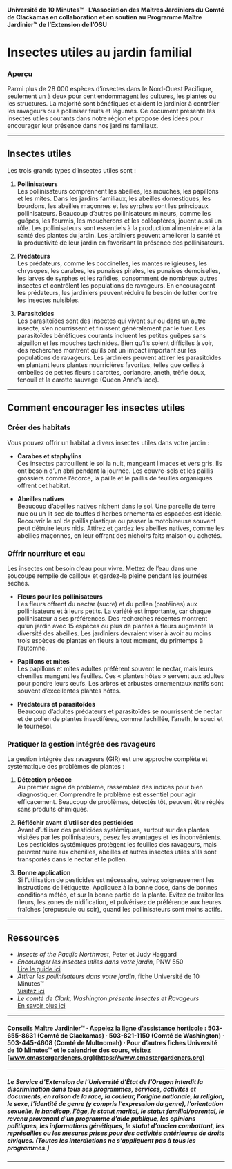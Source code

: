 #### Université de 10 Minutes™ · L’Association des Maîtres Jardiniers du Comté de Clackamas en collaboration et en soutien au Programme Maître Jardinier™ de l’Extension de l’OSU

# Insectes utiles au jardin familial

### Aperçu

Parmi plus de 28 000 espèces d’insectes dans le Nord-Ouest Pacifique, seulement un à deux pour cent endommagent les cultures, les plantes ou les structures. La majorité sont bénéfiques et aident le jardinier à contrôler les ravageurs ou à polliniser fruits et légumes. Ce document présente les insectes utiles courants dans notre région et propose des idées pour encourager leur présence dans nos jardins familiaux.

---

## Insectes utiles

Les trois grands types d’insectes utiles sont :

1. **Pollinisateurs**  
   Les pollinisateurs comprennent les abeilles, les mouches, les papillons et les mites. Dans les jardins familiaux, les abeilles domestiques, les bourdons, les abeilles maçonnes et les syrphes sont les principaux pollinisateurs. Beaucoup d’autres pollinisateurs mineurs, comme les guêpes, les fourmis, les moucherons et les coléoptères, jouent aussi un rôle. Les pollinisateurs sont essentiels à la production alimentaire et à la santé des plantes du jardin. Les jardiniers peuvent améliorer la santé et la productivité de leur jardin en favorisant la présence des pollinisateurs.

2. **Prédateurs**  
   Les prédateurs, comme les coccinelles, les mantes religieuses, les chrysopes, les carabes, les punaises pirates, les punaises demoiselles, les larves de syrphes et les rafidies, consomment de nombreux autres insectes et contrôlent les populations de ravageurs. En encourageant les prédateurs, les jardiniers peuvent réduire le besoin de lutter contre les insectes nuisibles.

3. **Parasitoïdes**  
   Les parasitoïdes sont des insectes qui vivent sur ou dans un autre insecte, s’en nourrissent et finissent généralement par le tuer. Les parasitoïdes bénéfiques courants incluent les petites guêpes sans aiguillon et les mouches tachinides. Bien qu’ils soient difficiles à voir, des recherches montrent qu’ils ont un impact important sur les populations de ravageurs. Les jardiniers peuvent attirer les parasitoïdes en plantant leurs plantes nourricières favorites, telles que celles à ombelles de petites fleurs : carottes, coriandre, aneth, trèfle doux, fenouil et la carotte sauvage (Queen Anne’s lace).

---

## Comment encourager les insectes utiles

### Créer des habitats

Vous pouvez offrir un habitat à divers insectes utiles dans votre jardin :

- **Carabes et staphylins**  
  Ces insectes patrouillent le sol la nuit, mangeant limaces et vers gris. Ils ont besoin d’un abri pendant la journée. Les couvre-sols et les paillis grossiers comme l’écorce, la paille et le paillis de feuilles organiques offrent cet habitat.

- **Abeilles natives**  
  Beaucoup d’abeilles natives nichent dans le sol. Une parcelle de terre nue ou un lit sec de touffes d’herbes ornementales espacées est idéale. Recouvrir le sol de paillis plastique ou passer la motobineuse souvent peut détruire leurs nids. Attirez et gardez les abeilles natives, comme les abeilles maçonnes, en leur offrant des nichoirs faits maison ou achetés.

### Offrir nourriture et eau

Les insectes ont besoin d’eau pour vivre. Mettez de l’eau dans une soucoupe remplie de cailloux et gardez-la pleine pendant les journées sèches.

- **Fleurs pour les pollinisateurs**  
  Les fleurs offrent du nectar (sucre) et du pollen (protéines) aux pollinisateurs et à leurs petits. La variété est importante, car chaque pollinisateur a ses préférences. Des recherches récentes montrent qu’un jardin avec 15 espèces ou plus de plantes à fleurs augmente la diversité des abeilles. Les jardiniers devraient viser à avoir au moins trois espèces de plantes en fleurs à tout moment, du printemps à l’automne.

- **Papillons et mites**  
  Les papillons et mites adultes préfèrent souvent le nectar, mais leurs chenilles mangent les feuilles. Ces « plantes hôtes » servent aux adultes pour pondre leurs œufs. Les arbres et arbustes ornementaux natifs sont souvent d’excellentes plantes hôtes.

- **Prédateurs et parasitoïdes**  
  Beaucoup d’adultes prédateurs et parasitoïdes se nourrissent de nectar et de pollen de plantes insectifères, comme l’achillée, l’aneth, le souci et le tournesol.

### Pratiquer la gestion intégrée des ravageurs

La gestion intégrée des ravageurs (GIR) est une approche complète et systématique des problèmes de plantes :

1. **Détection précoce**  
   Au premier signe de problème, rassemblez des indices pour bien diagnostiquer. Comprendre le problème est essentiel pour agir efficacement. Beaucoup de problèmes, détectés tôt, peuvent être réglés sans produits chimiques.

2. **Réfléchir avant d’utiliser des pesticides**  
   Avant d’utiliser des pesticides systémiques, surtout sur des plantes visitées par les pollinisateurs, pesez les avantages et les inconvénients. Les pesticides systémiques protègent les feuilles des ravageurs, mais peuvent nuire aux chenilles, abeilles et autres insectes utiles s’ils sont transportés dans le nectar et le pollen.

3. **Bonne application**  
   Si l’utilisation de pesticides est nécessaire, suivez soigneusement les instructions de l’étiquette. Appliquez à la bonne dose, dans de bonnes conditions météo, et sur la bonne partie de la plante. Évitez de traiter les fleurs, les zones de nidification, et pulvérisez de préférence aux heures fraîches (crépuscule ou soir), quand les pollinisateurs sont moins actifs.

---

## Ressources

- *Insects of the Pacific Northwest*, Peter et Judy Haggard
- *Encourager les insectes utiles dans votre jardin*, PNW 550  
  [Lire le guide ici](http://ir.library.oregonstate.edu/xmlui/bitstream/handle/1957/38715/pnw550.pdf)
- *Attirer les pollinisateurs dans votre jardin*, fiche Université de 10 Minutes™  
  [Visitez ici](https://www.cmastergardeners.org)
- *Le comté de Clark, Washington présente Insectes et Ravageurs*  
  [En savoir plus ici](http://www.co.clark.wa.us/recycle/documents/BadBugs.pdf)

---

#### Conseils Maître Jardinier™ · Appelez la ligne d’assistance horticole : 503-655-8631 (Comté de Clackamas) · 503-821-1150 (Comté de Washington) · 503-445-4608 (Comté de Multnomah) · Pour d’autres fiches Université de 10 Minutes™ et le calendrier des cours, visitez [www.cmastergardeners.org](https://www.cmastergardeners.org)

---

##### Le Service d’Extension de l’Université d’État de l’Oregon interdit la discrimination dans tous ses programmes, services, activités et documents, en raison de la race, la couleur, l’origine nationale, la religion, le sexe, l’identité de genre (y compris l’expression du genre), l’orientation sexuelle, le handicap, l’âge, le statut marital, le statut familial/parental, le revenu provenant d’un programme d’aide publique, les opinions politiques, les informations génétiques, le statut d’ancien combattant, les représailles ou les mesures prises pour des activités antérieures de droits civiques. (Toutes les interdictions ne s’appliquent pas à tous les programmes.)
---